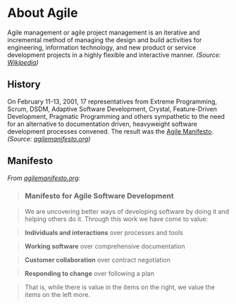 # About Agile

Agile management or agile project management is an iterative and incremental method of managing the design and build activities for engineering, information technology, and new product or service development projects in a highly flexible and interactive manner. *(Source: [Wikipedia](http://en.wikipedia.org/wiki/Agile_management))*

## History

On February 11-13, 2001, 17 representatives from Extreme Programming, Scrum, DSDM, Adaptive Software Development, Crystal, Feature-Driven Development, Pragmatic Programming and others sympathetic to the need for an alternative to documentation driven, heavyweight software development processes convened. The result was the [Agile Manifesto](http://agilemanifesto.org). *(Source: [agilemanifesto.org](http://agilemanifesto.org/history.html))*

## Manifesto

*From [agilemanifesto.org](http://agilemanifesto.org/):*

> ### Manifesto for Agile Software Development

> We are uncovering better ways of developing
software by doing it and helping others do it.
Through this work we have come to value:

> **Individuals and interactions** over processes and tools

> **Working software** over comprehensive documentation

> **Customer collaboration** over contract negotiation

> **Responding to change** over following a plan

> That is, while there is value in the items on
the right, we value the items on the left more.